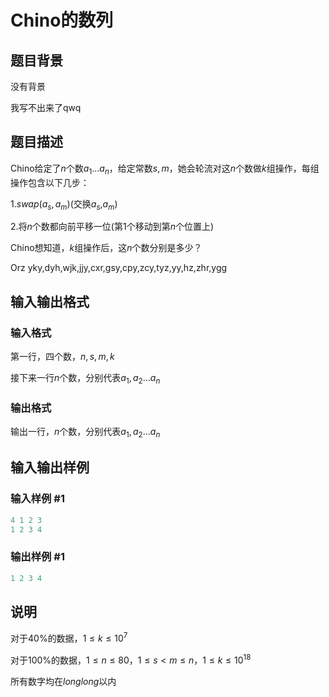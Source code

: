 # Chino的数列

## 题目背景

没有背景

我写不出来了qwq

## 题目描述

Chino给定了$n$个数$a_1...a_n$，给定常数$s,m$，她会轮流对这$n$个数做$k$组操作，每组操作包含以下几步：

$1.swap(a_s,a_m)$(交换$a_s$,$a_m$)

$2.$将$n$个数都向前平移一位(第$1$个移动到第$n$个位置上)

Chino想知道，$k$组操作后，这$n$个数分别是多少？

Orz yky,dyh,wjk,jjy,cxr,gsy,cpy,zcy,tyz,yy,hz,zhr,ygg

## 输入输出格式

### 输入格式

第一行，四个数，$n,s,m,k$

接下来一行$n$个数，分别代表$a_1,a_2...a_n$

### 输出格式

输出一行，$n$个数，分别代表$a_1,a_2...a_n$

## 输入输出样例

### 输入样例 #1

```cpp
4 1 2 3
1 2 3 4
```


### 输出样例 #1

```cpp
1 2 3 4
```


## 说明

对于$40\%$的数据，$1 \leq k \leq 10^7$

对于$100\%$的数据，$1 \leq n \leq 80$，$1 \leq s < m\leq n$，$1 \leq k \leq 10^{18}$

所有数字均在$long long$以内

